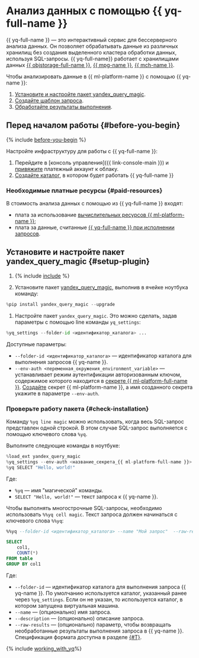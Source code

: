 # Анализ данных с помощью {{ yq-full-name }}

{{ yq-full-name }} — это интерактивный сервис для бессерверного анализа данных. Он позволяет обрабатывать данные из различных хранилищ без создания выделенного кластера обработки данных, используя SQL-запросы. {{ yq-full-name}} работает с хранилищами данных [{{ objstorage-full-name }}](../../storage/), [{{ mpg-name }}](../../managed-postgresql/), [{{ mch-name }}](../../managed-clickhouse/).

Чтобы анализировать данные в {{ ml-platform-name }} с помощью {{ yq-name }}:

1. [Установите и настройте пакет yandex_query_magic](#setup-plugin).
1. [Создайте шаблон запроса](#templating).
1. [Обработайте результаты выполнения](#capture-command-result).

## Перед началом работы {#before-you-begin}

{% include [before-you-begin](../../_tutorials/_tutorials_includes/before-you-begin-datasphere.md) %}

Настройте инфраструктуру для работы с {{ yq-full-name }}:
1. Перейдите в [консоль управления]({{ link-console-main }}) и [привяжите](../../billing/operations/pin-cloud.md) платежный аккаунт к облаку.
1. [Создайте каталог](../../resource-manager/operations/folder/create.md), в котором будет работать {{ yq-full-name }}

### Необходимые платные ресурсы {#paid-resources}

В стоимость анализа данных с помощью из {{ yq-full-name }} входят:

* плата за использование [вычислительных ресурсов {{ ml-platform-name }}](../../datasphere/pricing.md);
* плата за данные, считанные [{{ yq-full-name }} при исполнении запросов](../../query/pricing.md).

## Установите и настройте пакет yandex_query_magic {#setup-plugin}

1. {% include [include](../../_includes/datasphere/ui-before-begin.md) %}

1. Установите пакет [yandex_query_magic](https://pypi.org/project/yandex-query-magic/), выполнив в ячейке ноутбука команду:

  ```python
  %pip install yandex_query_magic --upgrade
  ```

1. Настройте пакет `yandex_query_magic`. Это можно сделать, задав параметры с помощью line команды `yq_settings`:

  ```python
  %yq_settings --folder-id <идентификатор_каталога> ...
  ```

  Доступные параметры:

  * `--folder-id <идентификатор_каталога>` — идентификатор каталога для выполнения запросов {{ yq-name }}.
  * `--env-auth <переменная_окружения_environment_variable>` — устанавливает режим аутентификации авторизованным ключом, содержимое которого находится в [секрете {{ ml-platform-full-name }}](../../datasphere/concepts/secrets.md). [Создайте](../../datasphere/operations/data/secrets.md) секрет {{ ml-platform-name }}, а имя созданного секрета укажите в параметре `--env-auth`.

### Проверьте работу пакета {#check-installation}

Команду `%yq line magic` можно использовать, когда весь SQL-запрос представлен одной строкой. В этом случае SQL-запрос выполняется с помощью ключевого слова `%yq`.

Выполните следующие команды в ноутбуке:

```python
%load_ext yandex_query_magic
%yq_settings --env-auth <название_секрета_{{ ml-platform-full-name }}> --folder-id <идентификатор_каталога>
%yq SELECT "Hello, world!"
```

Где:

* `%yq` — имя "магической" команды.
* `SELECT "Hello, world!"` — текст запроса к {{ yq-name }}.

Чтобы выполнять многострочные SQL-запросы, необходимо использовать `%%yq cell magic`. Текст запроса должен начинаться с ключевого слова `%%yq`:

```sql
%%yq --folder-id <идентификатор_каталога> --name "Мой запрос"  --raw-results

SELECT
    col1,
    COUNT(*)
FROM table
GROUP BY col1
```

Где:

* `--folder-id` — идентификатор каталога для выполнения запроса {{ yq-name }}. По умолчанию используется каталог, указанный ранее через `%yq_settings`. Если он не указан, то используется каталог, в котором запущена виртуальная машина.
* `--name` — (опционально) имя запроса.
* `--description` — (опционально) описание запроса.
* `--raw-results` — (опционально) параметр, чтобы возвращать необработанные результаты выполнения запроса в {{ yq-name }}. Спецификация формата доступна в разделе [{#T}](../../query/api/yql-json-conversion-rules.md).

{% include [working_with_yq](../../_includes/query/magics.md)%}
